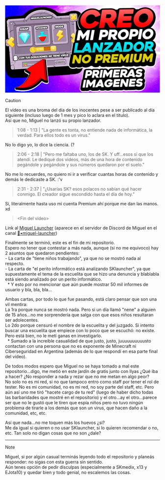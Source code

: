 [![MI PROPIO lanzador NO PREMIUM - (Dos Años trabajando, LO ENSEÑO POR PRIMERA VEZ)](../../src/img/Vid-15-Thumb.jpg)](https://www.youtube.com/watch?v=w6ShittP_q0)

> [!CAUTION]
> El vídeo es una broma del día de los inocentes pese a ser publicado al día siguiente (incluso luego de 1 mes y pico lo aclara en el titulo).\
> Así que no, Miguel no lanzó su propio lanzador.

> 1:08 - 1:13 | "La gente es tonta, no entiende nada de informática, la verdad. Para ellos todo es un virus."

No lo digo yo, lo dice la ciencia. (?

> 2:06 - 2:18 | "Pero me faltaba uno, los de SK. Y uff...esos sí que los atendí. Le dediqué dos videos, más de una hora de contenido pegándole y pegándole y sus números quedaron por el suelo."

No me lo recuerdes, no quiero ni ir a verificar cuantas horas de contenido y demás le dedicaste a SK. :'v

> 2:31 - 2:37 | "¿Usarías SK? esos polacos no sabían qué hacer conmigo. El creador sigue escondido hasta el día de hoy."

Si, literalmente hasta uso mi cuenta Premium ahí porque me dan las manos. xd

> <Fin del vídeo>

Link al [Miguel Launcher](https://acortar.link/PwznTE) (aparece en el servidor de Discord de Miguel en el canal [🔴•miguel-launcher](https://discord.com/channels/612373280900513842/1190766591080677427))

Finalmente se terminó, este es el fin de mi repositorio.\
Espero no tener que contestar a más nada, aunque (si no me equivoco) hay 2 asuntos que quedaron pendientes:\
\- La carta de "tiene niños trabajando", ya que no se mostró nada al respecto.\
\- La carta de "el perito informático está analizando SKlauncher", ya que supuestamente el tema de la escuelita que se hizo una denuncia y blablabla está siendo analizado por un perito informático.\
&nbsp; \* Y esto por no mencionar que aún puede mostrar 50 mil informes de usuario y bla, bla, bla...

Ambas cartas, por todo lo que fue pasando, está claro pensar que son una vil mentira:\
La 1ra porque nunca se mostró nada. Pero si un día llamó "nene" a alguien de 15 años...no me sorprendería que salga con que esos niños resultaran ser adolecentes.\
Lo 2do porque censuró el nombre de la escuelita y del juzgado. Si intento buscar una escuelita que empiece con lo poco que se escuchó: no existe. Pero está bien, no le metí ganas en investigarlo.\
&nbsp; \* Sumado a la increible casualidad de que justo, justo, juuuuuuuuuusto contactan con una persona que no es exponente de Minecraft ni Ciberseguridad en Argentina (además de lo que respondí en esa parte final del vídeo).

De todos modos espero que Miguel no se haya tomado a mal este repositorio...digo, me metió en este jardín de gratis junto con Ilyas ¿Qué iba a hacer? ¿No responder a nada y rezar que no me metan en algo peor?\
No solo no es mi red, si no que tampoco entro como staff por tener el rol de tester. No es mi comunidad, no es mi red, no soy parte del staff, etc. Pero aún así uno me tiró "hacete cargo de tu red" (luego de haber dicho todas las barbaridades que mostré en el repositorio) y el otro...ay el otro...parece ser que no le gustó que le tiren que espía niños pero no tuvo ningún problema de tirarle a los demás que son un virus, que hacen daño a la comunidad, etc, etc.

Así que nada...no me toquen más los huevos ¿si?\
Me da igual si quieren o no usar SKlauncher, si lo quieren recomendar o no, etc. Tan solo no digan cosas que no son ¿dale?

***

> [!NOTE]
> Miguel, si por algún casual terminás leyendo todo el repositorio y planeás responder: no sigas con esta guerra sin sentido.\
> Aún tenes opción de pedir disculpas (especialmente a SKmedix, x13 y EJota10) y quedar bien y todo genial, no escalemos las cosas.
